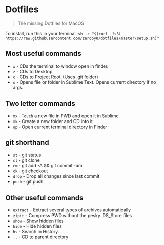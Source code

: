 # Dotfiles
> The missing Dotfiles for MacOS

To install, run this in your terminal.
`sh -c "$(curl -fsSL https://raw.githubusercontent.com/zeroby0/dotfiles/master/setup.sh)"`

## Most useful commands
- `x` - CDs the terminal to window open in finder.
- `z` - CDs to Desktop
- `c` - CDs to Project Root. (Uses .git folder)
- `s` - Opens file or folder in Sublime Text. Opens current directory if no args.

## Two letter commands
- `mx` - `Touch` a new file in PWD and open it in Sublime
- `mk` - Create a new folder and CD into it
- `op` - Open current terminal directory in Finder

## git shorthand
- `st` - git status
- `cl` - git clone
- `cm` - git add -A && git commit -am
- `ck` - git checkout
- `drop` - Drop all changes since last commit
- `push` - git push

## Other useful commands
- `extract` - Extract several types of archives automatically
- `zipit` - Compress PWD without the pesky .DS_Store files
- `show` - Show hidden files
- `hide` - Hide hidden files
- `hs` - Search in History.
- `..` - CD to parent directory


